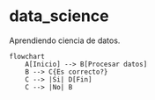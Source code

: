 # data_science
Aprendiendo ciencia de datos.

```mermaid
flowchart
    A[Inicio] --> B[Procesar datos]
    B --> C{Es correcto?}
    C --> |Si| D[Fin]
    C --> |No| B
```
